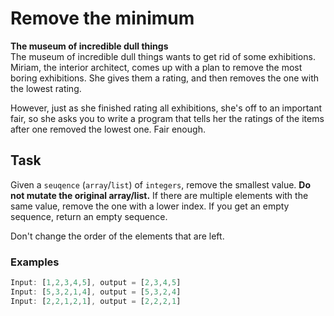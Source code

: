 # Remove the minimum
**The museum of incredible dull things**<br>
The museum of incredible dull things wants to get rid of some exhibitions.
Miriam, the interior architect, comes up with a plan to remove the most boring
exhibitions. She gives them a rating, and then removes the one with the lowest
rating.

However, just as she finished rating all exhibitions, she's off to an important
fair, so she asks you to write a program that tells her the ratings of the items
after one removed the lowest one. Fair enough.

## Task
Given a `seuqence` (`array`/`list`) of `integers`, remove the smallest value.
**Do not mutate the original array/list.** If there are multiple elements with
the same value, remove the one with a lower index. If you get an empty sequence,
return an empty sequence.

Don't change the order of the elements that are left.

### Examples
```Typescript
Input: [1,2,3,4,5], output = [2,3,4,5]
Input: [5,3,2,1,4], output = [5,3,2,4]
Input: [2,2,1,2,1], output = [2,2,2,1]
```
